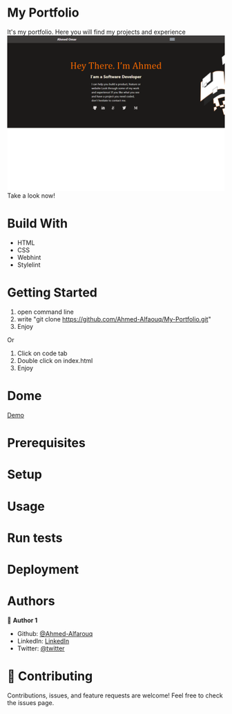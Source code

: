 # My Portfolio
It's my portfolio. Here you will find my projects and experience
![page image](images/portfolio.png)
Take a look now!

# Build With
 - HTML
 - CSS
 - Webhint
 - Stylelint
 
# Getting Started
 1) open command line
 2) write "git clone https://github.com/Ahmed-Alfaouq/My-Portfolio.git"
 3) Enjoy
 
 Or
 1) Click on code tab
 2) Double click on index.html
 3) Enjoy
# Dome
  [Demo](https://www.example.com)  
# Prerequisites
# Setup
# Usage
# Run tests
# Deployment
# Authors
 :bearded_person: **Author 1**
  - Github: [@Ahmed-Alfarouq](https://github.com/Ahmed-Alfaouq)
  - LinkedIn: [LinkedIn](https://www.linkedin.com/in/ahmed-omar912ba9199/)
  - Twitter: [@twitter](https://twitter.com/mediocre23534)

# :handshake: Contributing
Contributions, issues, and feature requests are welcome!
Feel free to check the issues page.

